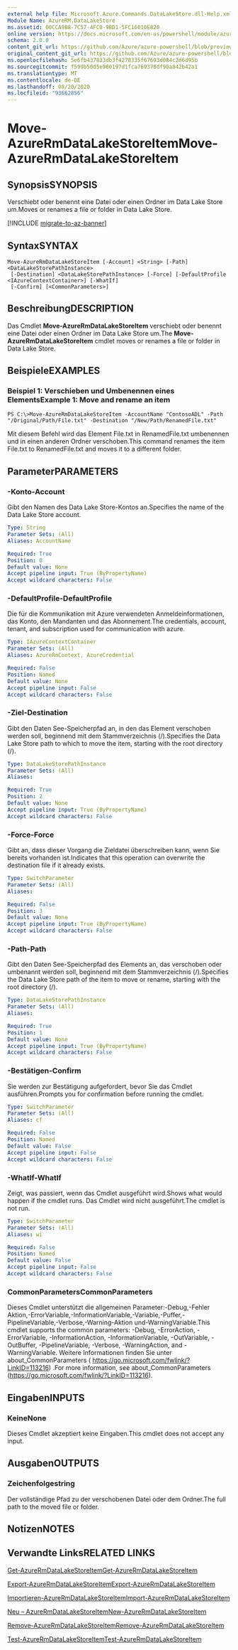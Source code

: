 ```yaml
---
external help file: Microsoft.Azure.Commands.DataLakeStore.dll-Help.xml
Module Name: AzureRM.DataLakeStore
ms.assetid: 00CCA9B8-7C57-4FC0-9BD1-5FC16010E820
online version: https://docs.microsoft.com/en-us/powershell/module/azurerm.datalakestore/move-azurermdatalakestoreitem
schema: 2.0.0
content_git_url: https://github.com/Azure/azure-powershell/blob/preview/src/ResourceManager/DataLakeStore/Commands.DataLakeStore/help/Move-AzureRmDataLakeStoreItem.md
original_content_git_url: https://github.com/Azure/azure-powershell/blob/preview/src/ResourceManager/DataLakeStore/Commands.DataLakeStore/help/Move-AzureRmDataLakeStoreItem.md
ms.openlocfilehash: 5e6fb437833db3f4278335f67693d084c2d6d95b
ms.sourcegitcommit: f599b50d5e980197d1fca769378df90a842b42a1
ms.translationtype: MT
ms.contentlocale: de-DE
ms.lasthandoff: 08/20/2020
ms.locfileid: "93662856"
---
```

# <span data-ttu-id="1bb02-101">Move-AzureRmDataLakeStoreItem</span><span class="sxs-lookup"><span data-stu-id="1bb02-101">Move-AzureRmDataLakeStoreItem</span></span>

## <span data-ttu-id="1bb02-102">Synopsis</span><span class="sxs-lookup"><span data-stu-id="1bb02-102">SYNOPSIS</span></span>
<span data-ttu-id="1bb02-103">Verschiebt oder benennt eine Datei oder einen Ordner im Data Lake Store um.</span><span class="sxs-lookup"><span data-stu-id="1bb02-103">Moves or renames a file or folder in Data Lake Store.</span></span>

[!INCLUDE [migrate-to-az-banner](../../includes/migrate-to-az-banner.md)]

## <span data-ttu-id="1bb02-104">Syntax</span><span class="sxs-lookup"><span data-stu-id="1bb02-104">SYNTAX</span></span>

```
Move-AzureRmDataLakeStoreItem [-Account] <String> [-Path] <DataLakeStorePathInstance>
 [-Destination] <DataLakeStorePathInstance> [-Force] [-DefaultProfile <IAzureContextContainer>] [-WhatIf]
 [-Confirm] [<CommonParameters>]
```

## <span data-ttu-id="1bb02-105">Beschreibung</span><span class="sxs-lookup"><span data-stu-id="1bb02-105">DESCRIPTION</span></span>
<span data-ttu-id="1bb02-106">Das Cmdlet **Move-AzureRmDataLakeStoreItem** verschiebt oder benennt eine Datei oder einen Ordner im Data Lake Store um.</span><span class="sxs-lookup"><span data-stu-id="1bb02-106">The **Move-AzureRmDataLakeStoreItem** cmdlet moves or renames a file or folder in Data Lake Store.</span></span>

## <span data-ttu-id="1bb02-107">Beispiele</span><span class="sxs-lookup"><span data-stu-id="1bb02-107">EXAMPLES</span></span>

### <span data-ttu-id="1bb02-108">Beispiel 1: Verschieben und Umbenennen eines Elements</span><span class="sxs-lookup"><span data-stu-id="1bb02-108">Example 1: Move and rename an item</span></span>
```
PS C:\>Move-AzureRmDataLakeStoreItem -AccountName "ContosoADL" -Path "/Original/Path/File.txt" -Destination "/New/Path/RenamedFile.txt"
```

<span data-ttu-id="1bb02-109">Mit diesem Befehl wird das Element File.txt in RenamedFile.txt umbenennen und in einen anderen Ordner verschoben.</span><span class="sxs-lookup"><span data-stu-id="1bb02-109">This command renames the item File.txt to RenamedFile.txt and moves it to a different folder.</span></span>

## <span data-ttu-id="1bb02-110">Parameter</span><span class="sxs-lookup"><span data-stu-id="1bb02-110">PARAMETERS</span></span>

### <span data-ttu-id="1bb02-111">-Konto</span><span class="sxs-lookup"><span data-stu-id="1bb02-111">-Account</span></span>
<span data-ttu-id="1bb02-112">Gibt den Namen des Data Lake Store-Kontos an.</span><span class="sxs-lookup"><span data-stu-id="1bb02-112">Specifies the name of the Data Lake Store account.</span></span>

```yaml
Type: String
Parameter Sets: (All)
Aliases: AccountName

Required: True
Position: 0
Default value: None
Accept pipeline input: True (ByPropertyName)
Accept wildcard characters: False
```

### <span data-ttu-id="1bb02-113">-DefaultProfile</span><span class="sxs-lookup"><span data-stu-id="1bb02-113">-DefaultProfile</span></span>
<span data-ttu-id="1bb02-114">Die für die Kommunikation mit Azure verwendeten Anmeldeinformationen, das Konto, den Mandanten und das Abonnement.</span><span class="sxs-lookup"><span data-stu-id="1bb02-114">The credentials, account, tenant, and subscription used for communication with azure.</span></span>

```yaml
Type: IAzureContextContainer
Parameter Sets: (All)
Aliases: AzureRmContext, AzureCredential

Required: False
Position: Named
Default value: None
Accept pipeline input: False
Accept wildcard characters: False
```

### <span data-ttu-id="1bb02-115">-Ziel</span><span class="sxs-lookup"><span data-stu-id="1bb02-115">-Destination</span></span>
<span data-ttu-id="1bb02-116">Gibt den Daten See-Speicherpfad an, in den das Element verschoben werden soll, beginnend mit dem Stammverzeichnis (/).</span><span class="sxs-lookup"><span data-stu-id="1bb02-116">Specifies the Data Lake Store path to which to move the item, starting with the root directory (/).</span></span>

```yaml
Type: DataLakeStorePathInstance
Parameter Sets: (All)
Aliases: 

Required: True
Position: 2
Default value: None
Accept pipeline input: True (ByPropertyName)
Accept wildcard characters: False
```

### <span data-ttu-id="1bb02-117">-Force</span><span class="sxs-lookup"><span data-stu-id="1bb02-117">-Force</span></span>
<span data-ttu-id="1bb02-118">Gibt an, dass dieser Vorgang die Zieldatei überschreiben kann, wenn Sie bereits vorhanden ist.</span><span class="sxs-lookup"><span data-stu-id="1bb02-118">Indicates that this operation can overwrite the destination file if it already exists.</span></span>

```yaml
Type: SwitchParameter
Parameter Sets: (All)
Aliases: 

Required: False
Position: 3
Default value: None
Accept pipeline input: True (ByPropertyName)
Accept wildcard characters: False
```

### <span data-ttu-id="1bb02-119">-Path</span><span class="sxs-lookup"><span data-stu-id="1bb02-119">-Path</span></span>
<span data-ttu-id="1bb02-120">Gibt den Daten See-Speicherpfad des Elements an, das verschoben oder umbenannt werden soll, beginnend mit dem Stammverzeichnis (/).</span><span class="sxs-lookup"><span data-stu-id="1bb02-120">Specifies the Data Lake Store path of the item to move or rename, starting with the root directory (/).</span></span>

```yaml
Type: DataLakeStorePathInstance
Parameter Sets: (All)
Aliases: 

Required: True
Position: 1
Default value: None
Accept pipeline input: True (ByPropertyName)
Accept wildcard characters: False
```

### <span data-ttu-id="1bb02-121">-Bestätigen</span><span class="sxs-lookup"><span data-stu-id="1bb02-121">-Confirm</span></span>
<span data-ttu-id="1bb02-122">Sie werden zur Bestätigung aufgefordert, bevor Sie das Cmdlet ausführen.</span><span class="sxs-lookup"><span data-stu-id="1bb02-122">Prompts you for confirmation before running the cmdlet.</span></span>

```yaml
Type: SwitchParameter
Parameter Sets: (All)
Aliases: cf

Required: False
Position: Named
Default value: False
Accept pipeline input: False
Accept wildcard characters: False
```

### <span data-ttu-id="1bb02-123">-WhatIf</span><span class="sxs-lookup"><span data-stu-id="1bb02-123">-WhatIf</span></span>
<span data-ttu-id="1bb02-124">Zeigt, was passiert, wenn das Cmdlet ausgeführt wird.</span><span class="sxs-lookup"><span data-stu-id="1bb02-124">Shows what would happen if the cmdlet runs.</span></span>
<span data-ttu-id="1bb02-125">Das Cmdlet wird nicht ausgeführt.</span><span class="sxs-lookup"><span data-stu-id="1bb02-125">The cmdlet is not run.</span></span>

```yaml
Type: SwitchParameter
Parameter Sets: (All)
Aliases: wi

Required: False
Position: Named
Default value: False
Accept pipeline input: False
Accept wildcard characters: False
```

### <span data-ttu-id="1bb02-126">CommonParameters</span><span class="sxs-lookup"><span data-stu-id="1bb02-126">CommonParameters</span></span>
<span data-ttu-id="1bb02-127">Dieses Cmdlet unterstützt die allgemeinen Parameter:-Debug,-Fehler Aktion,-ErrorVariable,-InformationVariable,-Variable,-Puffer,-PipelineVariable,-Verbose,-Warning-Aktion und-WarningVariable.</span><span class="sxs-lookup"><span data-stu-id="1bb02-127">This cmdlet supports the common parameters: -Debug, -ErrorAction, -ErrorVariable, -InformationAction, -InformationVariable, -OutVariable, -OutBuffer, -PipelineVariable, -Verbose, -WarningAction, and -WarningVariable.</span></span> <span data-ttu-id="1bb02-128">Weitere Informationen finden Sie unter about_CommonParameters ( https://go.microsoft.com/fwlink/?LinkID=113216) .</span><span class="sxs-lookup"><span data-stu-id="1bb02-128">For more information, see about_CommonParameters (https://go.microsoft.com/fwlink/?LinkID=113216).</span></span>

## <span data-ttu-id="1bb02-129">Eingaben</span><span class="sxs-lookup"><span data-stu-id="1bb02-129">INPUTS</span></span>

### <span data-ttu-id="1bb02-130">Keine</span><span class="sxs-lookup"><span data-stu-id="1bb02-130">None</span></span>
<span data-ttu-id="1bb02-131">Dieses Cmdlet akzeptiert keine Eingaben.</span><span class="sxs-lookup"><span data-stu-id="1bb02-131">This cmdlet does not accept any input.</span></span>

## <span data-ttu-id="1bb02-132">Ausgaben</span><span class="sxs-lookup"><span data-stu-id="1bb02-132">OUTPUTS</span></span>

### <span data-ttu-id="1bb02-133">Zeichenfolge</span><span class="sxs-lookup"><span data-stu-id="1bb02-133">string</span></span>
<span data-ttu-id="1bb02-134">Der vollständige Pfad zu der verschobenen Datei oder dem Ordner.</span><span class="sxs-lookup"><span data-stu-id="1bb02-134">The full path to the moved file or folder.</span></span>

## <span data-ttu-id="1bb02-135">Notizen</span><span class="sxs-lookup"><span data-stu-id="1bb02-135">NOTES</span></span>

## <span data-ttu-id="1bb02-136">Verwandte Links</span><span class="sxs-lookup"><span data-stu-id="1bb02-136">RELATED LINKS</span></span>

[<span data-ttu-id="1bb02-137">Get-AzureRmDataLakeStoreItem</span><span class="sxs-lookup"><span data-stu-id="1bb02-137">Get-AzureRmDataLakeStoreItem</span></span>](./Get-AzureRmDataLakeStoreItem.md)

[<span data-ttu-id="1bb02-138">Export-AzureRmDataLakeStoreItem</span><span class="sxs-lookup"><span data-stu-id="1bb02-138">Export-AzureRmDataLakeStoreItem</span></span>](./Export-AzureRmDataLakeStoreItem.md)

[<span data-ttu-id="1bb02-139">Importieren-AzureRmDataLakeStoreItem</span><span class="sxs-lookup"><span data-stu-id="1bb02-139">Import-AzureRmDataLakeStoreItem</span></span>](./Import-AzureRmDataLakeStoreItem.md)

[<span data-ttu-id="1bb02-140">Neu – AzureRmDataLakeStoreItem</span><span class="sxs-lookup"><span data-stu-id="1bb02-140">New-AzureRmDataLakeStoreItem</span></span>](./New-AzureRmDataLakeStoreItem.md)

[<span data-ttu-id="1bb02-141">Remove-AzureRmDataLakeStoreItem</span><span class="sxs-lookup"><span data-stu-id="1bb02-141">Remove-AzureRmDataLakeStoreItem</span></span>](./Remove-AzureRmDataLakeStoreItem.md)

[<span data-ttu-id="1bb02-142">Test-AzureRmDataLakeStoreItem</span><span class="sxs-lookup"><span data-stu-id="1bb02-142">Test-AzureRmDataLakeStoreItem</span></span>](./Test-AzureRmDataLakeStoreItem.md)


